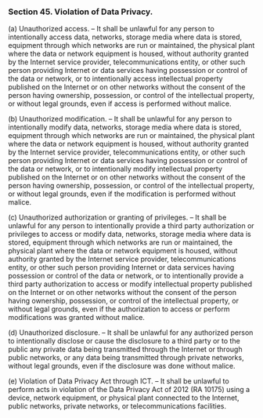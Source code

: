 ### Section 45. Violation of Data Privacy.

(a) Unauthorized access. – It shall be unlawful for any person to intentionally access data, networks, storage media where data is stored, equipment
through which networks are run or maintained, the physical plant where the data or network equipment is housed, without authority granted by the Internet
service provider, telecommunications entity, or other such person providing Internet or data services having possession or control of the data or network,
or to intentionally access intellectual property published on the Internet or on other networks without the consent of the person having ownership,
possession, or control of the intellectual property, or without legal grounds, even if access is performed without malice.

(b) Unauthorized modification. – It shall be unlawful for any person to intentionally modify data, networks, storage media where data is stored,
equipment through which networks are run or maintained, the physical plant where the data or network equipment is housed, without authority granted by
the Internet service provider, telecommunications entity, or other such person providing Internet or data services having possession or control of the
data or network, or to intentionally modify intellectual property published on the Internet or on other networks without the consent of the person
having ownership, possession, or control of the intellectual property, or without legal grounds, even if the modification is performed without malice.

(c) Unauthorized authorization or granting of privileges. – It shall be unlawful for any person to intentionally provide a third party authorization
or privileges to access or modify data, networks, storage media where data is stored, equipment through which networks are run or maintained, the
physical plant where the data or network equipment is housed, without authority granted by the Internet service provider, telecommunications entity, or
other such person providing Internet or data services having possession or control of the data or network, or to intentionally provide a third party
authorization to access or modify intellectual property published on the Internet or on other networks without the consent of the person having
ownership, possession, or control of the intellectual property, or without legal grounds, even if the authorization to access or perform modifications
was granted without malice.

(d) Unauthorized disclosure. – It shall be unlawful for any authorized person to intentionally disclose or cause the disclosure to a third party or
to the public any private data being transmitted through the Internet or through public networks, or any data being transmitted through private networks,
without legal grounds, even if the disclosure was done without malice.

(e) Violation of Data Privacy Act through ICT. – It shall be unlawful to perform acts in violation of the Data Privacy Act of 2012 (RA 10175) using a
device, network equipment, or physical plant connected to the Internet, public networks, private networks, or telecommunications facilities.
